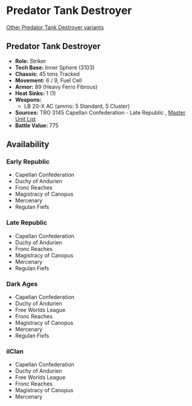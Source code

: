 # Predator Tank Destroyer 

[Other Predator Tank Destroyer variants](../predator_tank_destroyer.md) 

## Predator Tank Destroyer 

- **Role:** Striker 
- **Tech Base:** Inner Sphere (3103) 
- **Chassis:** 45 tons Tracked 
- **Movement:** 6 / 9, Fuel Cell 
- **Armor:** 89 (Heavy Ferro Fibrous) 
- **Heat Sinks:** 1 (1) 
- **Weapons:** 
  - LB 20-X AC (ammo: 5 Standard, 5 Cluster) 
- **Sources:** TRO 3145 Capellan Confederation - Late Republic , [Master Unit List](http://masterunitlist.info/Unit/Details/6441) 
- **Battle Value:** 775 

## Availability 

### Early Republic 

- Capellan Confederation 
- Duchy of Andurien 
- Fronc Reaches 
- Magistracy of Canopus 
- Mercenary 
- Regulan Fiefs 

### Late Republic 

- Capellan Confederation 
- Duchy of Andurien 
- Fronc Reaches 
- Magistracy of Canopus 
- Mercenary 
- Regulan Fiefs 

### Dark Ages 

- Capellan Confederation 
- Duchy of Andurien 
- Free Worlds League 
- Fronc Reaches 
- Magistracy of Canopus 
- Mercenary 
- Regulan Fiefs 

### ilClan 

- Capellan Confederation 
- Duchy of Andurien 
- Free Worlds League 
- Fronc Reaches 
- Magistracy of Canopus 
- Mercenary 

